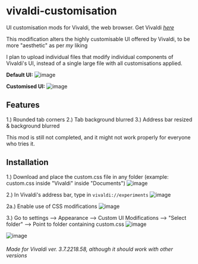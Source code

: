 # vivaldi-customisation
UI customisation mods for Vivaldi, the web browser. Get Vivaldi [_here_](https://vivaldi.com/)

This modification alters the highly customisable UI offered by Vivaldi, to be more "aesthetic" as per *my* liking

I plan to upload individual files that modify individual components of Vivaldi's UI, instead of a single large file with all customisations applied. 


**Default UI:** ![image](https://user-images.githubusercontent.com/67533410/116580225-cabf6f80-a930-11eb-95eb-c3ec25c74c5f.png)

**Customised UI:** ![image](https://user-images.githubusercontent.com/67533410/116579142-ba5ac500-a92f-11eb-89aa-d8e73bd253b2.png)

## Features
1.) Rounded tab corners
2.) Tab background blurred
3.) Address bar resized & background blurred


This mod is still not completed, and it might not work properly for everyone who tries it.

## Installation
1.) Download and place the custom.css file in any folder (example: custom.css inside "Vivaldi" inside "Documents") 
![image](https://user-images.githubusercontent.com/67533410/116647036-35a39180-a997-11eb-9647-adae59e77d2e.png)


2.) In Vivaldi's address bar, type in `vivaldi://experiments` ![image](https://user-images.githubusercontent.com/67533410/116647518-620bdd80-a998-11eb-9e42-cd7e285b0121.png)

2a.) Enable use of CSS modifications ![image](https://user-images.githubusercontent.com/67533410/116647534-6afcaf00-a998-11eb-8a98-3c6e1a3e4b43.png)


3.) Go to settings --> Appearance --> Custom UI Modifications --> "Select folder" --> Point to folder containing custom.css 
![image](https://user-images.githubusercontent.com/67533410/116647583-85368d00-a998-11eb-9ef5-e4480d9ecf19.png)


![image](https://user-images.githubusercontent.com/67533410/116647466-40125b00-a998-11eb-9048-0eaf7877527a.png)




###### Made for Vivaldi ver. 3.7.2218.58, although it _should_ work with other versions
